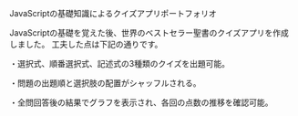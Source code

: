 JavaScriptの基礎知識によるクイズアプリポートフォリオ

JavaScriptの基礎を覚えた後、世界のベストセラー聖書のクイズアプリを作成しました。
工夫した点は下記の通りです。

・選択式、順番選択式、記述式の3種類のクイズを出題可能。

・問題の出題順と選択肢の配置がシャッフルされる。

・全問回答後の結果でグラフを表示され、各回の点数の推移を確認可能。
